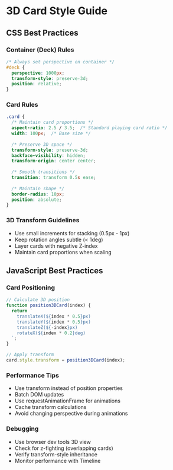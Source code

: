 # 3D Card Style Guide

## CSS Best Practices

### Container (Deck) Rules
```css
/* Always set perspective on container */
#deck {
  perspective: 1000px;
  transform-style: preserve-3d;
  position: relative;
}
```

### Card Rules
```css
.card {
  /* Maintain card proportions */
  aspect-ratio: 2.5 / 3.5;  /* Standard playing card ratio */
  width: 100px;  /* Base size */
  
  /* Preserve 3D space */
  transform-style: preserve-3d;
  backface-visibility: hidden;
  transform-origin: center center;
  
  /* Smooth transitions */
  transition: transform 0.5s ease;
  
  /* Maintain shape */
  border-radius: 10px;
  position: absolute;
}
```

### 3D Transform Guidelines
- Use small increments for stacking (0.5px - 1px)
- Keep rotation angles subtle (< 1deg)
- Layer cards with negative Z-index
- Maintain card proportions when scaling

## JavaScript Best Practices

### Card Positioning
```javascript
// Calculate 3D position
function position3DCard(index) {
  return `
    translateX(${index * 0.5}px) 
    translateY(${index * 0.5}px) 
    translateZ(${-index}px) 
    rotateX(${index * 0.2}deg)
  `;
}

// Apply transform
card.style.transform = position3DCard(index);
```

### Performance Tips
- Use transform instead of position properties
- Batch DOM updates
- Use requestAnimationFrame for animations
- Cache transform calculations
- Avoid changing perspective during animations

### Debugging
- Use browser dev tools 3D view
- Check for z-fighting (overlapping cards)
- Verify transform-style inheritance
- Monitor performance with Timeline
